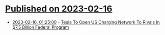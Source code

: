 # [Published on 2023-02-16](index.md)

* [2023-02-16, 01:25:00](https://hardware.slashdot.org/story/23/02/15/2231239/tesla-to-open-us-charging-network-to-rivals-in-75-billion-federal-program?utm_source=rss1.0mainlinkanon&utm_medium=feed) - [Tesla To Open US Charging Network To Rivals In $7.5 Billion Federal Program](https://hardware.slashdot.org/story/23/02/15/2231239/tesla-to-open-us-charging-network-to-rivals-in-75-billion-federal-program?utm_source=rss1.0mainlinkanon&utm_medium=feed)

